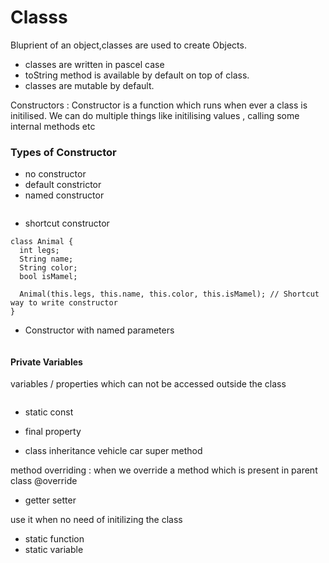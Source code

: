 # Classs
Bluprient of an object,classes are used to create Objects.


- classes are written in pascel case
- toString method is available by default on top of class.
- classes are mutable by default.

Constructors
   : Constructor is a function which runs when ever a class is initilised. We can do multiple things  like initilising values , calling some internal methods etc
   
### Types of Constructor
- no constructor
- default constrictor
- named constructor
```
```

- shortcut constructor
```
class Animal {
  int legs;
  String name;
  String color;
  bool isMamel;
  
  Animal(this.legs, this.name, this.color, this.isMamel); // Shortcut way to write constructor
}
```
- Constructor with named parameters
```
```

#### Private Variables

variables / properties which can not be accessed outside the class

```
```

- static const
- final property

- class inheritance
   vehicle car 
   super method

method overriding 
   : when we override a method which is present in parent class
@override

- getter setter


use it when no need of initilizing the class
- static function
- static variable